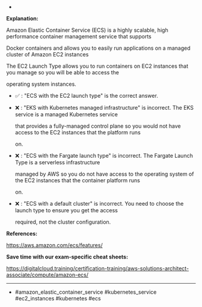 *

**Explanation:**

Amazon Elastic Container Service (ECS) is a highly scalable, high performance container management service that supports

Docker containers and allows you to easily run applications on a managed cluster of Amazon EC2 instances

The EC2 Launch Type allows you to run containers on EC2 instances that you manage so you will be able to access the

operating system instances.

* ✅ :  "ECS with the EC2 launch type" is the correct answer.

* ❌ :  "EKS with Kubernetes managed infrastructure" is incorrect. The EKS service is a managed Kubernetes service

  that provides a fully-managed control plane so you would not have access to the EC2 instances that the platform runs

  on.

* ❌ :  "ECS with the Fargate launch type" is incorrect. The Fargate Launch Type is a serverless infrastructure

  managed by AWS so you do not have access to the operating system of the EC2 instances that the container platform runs

  on.

* ❌ :  "ECS with a default cluster" is incorrect. You need to choose the launch type to ensure you get the access

  required, not the cluster configuration.

**References:**

<https://aws.amazon.com/ecs/features/>

**Save time with our exam-specific cheat sheets:**

<https://digitalcloud.training/certification-training/aws-solutions-architect-associate/compute/amazon-ecs/>

----
* #amazon_elastic_container_service #kubernetes_service #ec2_instances #kubernetes #ecs
